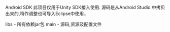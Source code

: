 Android SDK
此项目仅用于Unity SDK接入使用.
源码是从Android Studio 中拷贝出来的,稍作调整也可导入Eclipse中使用..

libs - 所有依赖jar包
main - 源码,资源及配置文件